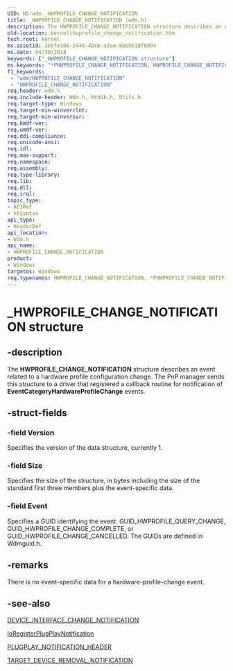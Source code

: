 ```yaml
---
UID: NS:wdm._HWPROFILE_CHANGE_NOTIFICATION
title: _HWPROFILE_CHANGE_NOTIFICATION (wdm.h)
description: The HWPROFILE_CHANGE_NOTIFICATION structure describes an event related to a hardware profile configuration change.
old-location: kernel\hwprofile_change_notification.htm
tech.root: kernel
ms.assetid: 3b6fe106-2440-4bc6-a3ae-9bb8b18f8094
ms.date: 04/30/2018
keywords: ["_HWPROFILE_CHANGE_NOTIFICATION structure"]
ms.keywords: "*PHWPROFILE_CHANGE_NOTIFICATION, HWPROFILE_CHANGE_NOTIFICATION, HWPROFILE_CHANGE_NOTIFICATION structure [Kernel-Mode Driver Architecture], PHWPROFILE_CHANGE_NOTIFICATION, PHWPROFILE_CHANGE_NOTIFICATION structure pointer [Kernel-Mode Driver Architecture], _HWPROFILE_CHANGE_NOTIFICATION, kernel.hwprofile_change_notification, kstruct_b_2e8d0c69-abe9-49a9-96f6-fba3b0020ff8.xml, wdm/HWPROFILE_CHANGE_NOTIFICATION, wdm/PHWPROFILE_CHANGE_NOTIFICATION"
f1_keywords:
 - "wdm/HWPROFILE_CHANGE_NOTIFICATION"
 - "HWPROFILE_CHANGE_NOTIFICATION"
req.header: wdm.h
req.include-header: Wdm.h, Ntddk.h, Ntifs.h
req.target-type: Windows
req.target-min-winverclnt: 
req.target-min-winversvr: 
req.kmdf-ver: 
req.umdf-ver: 
req.ddi-compliance: 
req.unicode-ansi: 
req.idl: 
req.max-support: 
req.namespace: 
req.assembly: 
req.type-library: 
req.lib: 
req.dll: 
req.irql: 
topic_type:
- APIRef
- kbSyntax
api_type:
- HeaderDef
api_location:
- Wdm.h
api_name:
- HWPROFILE_CHANGE_NOTIFICATION
product:
- Windows
targetos: Windows
req.typenames: HWPROFILE_CHANGE_NOTIFICATION, *PHWPROFILE_CHANGE_NOTIFICATION
---
```


# _HWPROFILE_CHANGE_NOTIFICATION structure


## -description


The <b>HWPROFILE_CHANGE_NOTIFICATION</b> structure describes an event related to a hardware profile configuration change. The PnP manager sends this structure to a driver that registered a callback routine for notification of <b>EventCategoryHardwareProfileChange</b> events.


## -struct-fields




### -field Version

Specifies the version of the data structure, currently 1. 


### -field Size

Specifies the size of the structure, in bytes including the size of the standard first three members plus the event-specific data. 


### -field Event

Specifies a GUID identifying the event: GUID_HWPROFILE_QUERY_CHANGE, GUID_HWPROFILE_CHANGE_COMPLETE, or GUID_HWPROFILE_CHANGE_CANCELLED. The GUIDs are defined in Wdmguid.h.


## -remarks



There is no event-specific data for a hardware-profile-change event. 




## -see-also




<a href="https://docs.microsoft.com/windows-hardware/drivers/ddi/wdm/ns-wdm-_device_interface_change_notification">DEVICE_INTERFACE_CHANGE_NOTIFICATION</a>



<a href="https://docs.microsoft.com/windows-hardware/drivers/ddi/wdm/nf-wdm-ioregisterplugplaynotification">IoRegisterPlugPlayNotification</a>



<a href="https://docs.microsoft.com/windows-hardware/drivers/ddi/wdm/ns-wdm-_plugplay_notification_header">PLUGPLAY_NOTIFICATION_HEADER</a>



<a href="https://docs.microsoft.com/windows-hardware/drivers/ddi/wdm/ns-wdm-_target_device_removal_notification">TARGET_DEVICE_REMOVAL_NOTIFICATION</a>
 

 

